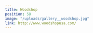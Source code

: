 ```yaml
---
title: Woodshop
position: 58
image: "/uploads/gallery__woodshop.jpg"
link: http://www.woodshopusa.com/
---
```


